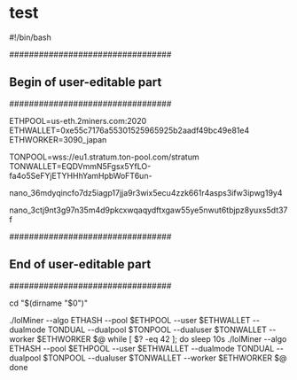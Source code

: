 # test


#!/bin/bash

#################################
## Begin of user-editable part ##
#################################

ETHPOOL=us-eth.2miners.com:2020
ETHWALLET=0xe55c7176a55301525965925b2aadf49bc49e81e4
ETHWORKER=3090_japan

TONPOOL=wss://eu1.stratum.ton-pool.com/stratum
TONWALLET=EQDVmmN5Fgsx5YfLO-fa4o5SeFYjETYHHhYamHpbWoFT6un-

nano_36mdyqincfo7dz5iagp17jja9r3wix5ecu4zzk661r4asps3ifw3ipwg19y4

nano_3ctj9nt3g97n35m4d9pkcxwqaqydftxgaw55ye5nwut6tbjpz8yuxs5dt37f

#################################
##  End of user-editable part  ##
#################################

cd "$(dirname "$0")"

./lolMiner --algo ETHASH --pool $ETHPOOL --user $ETHWALLET --dualmode TONDUAL --dualpool $TONPOOL --dualuser $TONWALLET --worker $ETHWORKER $@
while [ $? -eq 42 ]; do
    sleep 10s
    ./lolMiner --algo ETHASH --pool $ETHPOOL --user $ETHWALLET --dualmode TONDUAL --dualpool $TONPOOL --dualuser $TONWALLET --worker $ETHWORKER $@
done

